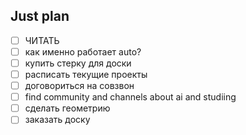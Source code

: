 ## Just plan
- [ ] ЧИТАТЬ
- [ ] как именно работает auto?
- [ ] купить стерку для доски
- [ ] расписать текущие проекты 
- [ ] договориться на совзвон
- [ ] find community and channels about ai and studiing
- [ ] сделать геометрию
- [ ] заказать доску
